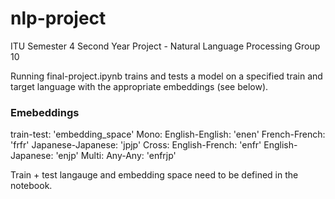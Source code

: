 # nlp-project
ITU Semester 4 Second Year Project - Natural Language Processing
Group 10

Running final-project.ipynb trains and tests a model on a specified train and target language with the appropriate embeddings (see below).

### Emebeddings
train-test: 'embedding_space'
Mono:
English-English: 'enen'
French-French: 'frfr'
Japanese-Japanese: 'jpjp'
Cross:
English-French: 'enfr'
English-Japanese: 'enjp'
Multi:
Any-Any: 'enfrjp'

Train + test langauge and embedding space need to be defined in the notebook.

